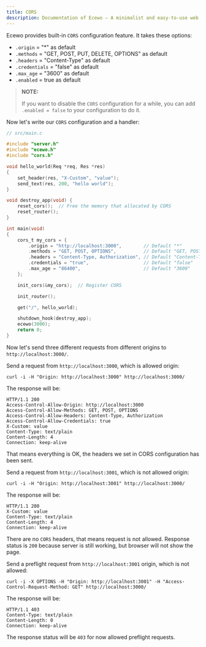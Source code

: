 ```yaml
---
title: CORS
description: Documentation of Ecewo — A minimalist and easy-to-use web framework for C
---
```


Ecewo provides built-in `CORS` configuration feature. It takes these options:

- `.origin` = "*" as default
- `.methods` = "GET, POST, PUT, DELETE, OPTIONS" as default
- `.headers` = "Content-Type" as default
- `.credentials` = "false" as default
- `.max_age` = "3600" as default
- `.enabled` = true as default

> **NOTE:**
>
> If you want to disable the `CORS` configuration for a while, you can add `.enabled = false` to your configuration to do it.

Now let's write our `CORS` configuration and a handler:

```c
// src/main.c

#include "server.h"
#include "ecewo.h"
#include "cors.h"

void hello_world(Req *req, Res *res)
{
    set_header(res, "X-Custom", "value");
    send_text(res, 200, "hello world");
}

void destroy_app(void) {
    reset_cors();  // Free the memory that allocated by CORS
    reset_router();
}

int main(void)
{
    cors_t my_cors = {
        .origin = "http://localhost:3000",        // Default "*"
        .methods = "GET, POST, OPTIONS",          // Default "GET, POST, PUT, DELETE, OPTIONS"
        .headers = "Content-Type, Authorization", // Default "Content-Type"
        .credentials = "true",                    // Default "false"
        .max_age = "86400",                       // Default "3600"
    };

    init_cors(&my_cors);  // Register CORS

    init_router();

    get("/", hello_world);

    shutdown_hook(destroy_app);
    ecewo(3000);
    return 0;
}
```

Now let's send three different requests from different origins to `http://localhost:3000/`.

Send a request from `http://localhost:3000`, which is allowed origin:

```
curl -i -H "Origin: http://localhost:3000" http://localhost:3000/
```

The response will be:
```
HTTP/1.1 200
Access-Control-Allow-Origin: http://localhost:3000       
Access-Control-Allow-Methods: GET, POST, OPTIONS
Access-Control-Allow-Headers: Content-Type, Authorization
Access-Control-Allow-Credentials: true
X-Custom: value
Content-Type: text/plain
Content-Length: 4
Connection: keep-alive
```

That means everything is OK, the headers we set in CORS configuration has been sent.

Send a request from `http://localhost:3001`, which is not allowed origin:

```
curl -i -H "Origin: http://localhost:3001" http://localhost:3000/
```

The response will be:
```
HTTP/1.1 200   
X-Custom: value
Content-Type: text/plain
Content-Length: 4
Connection: keep-alive
```

There are no `CORS` headers, that means request is not allowed. Response status is `200` because server is still working, but browser will not show the page.

Send a preflight request from `http://localhost:3001` origin, which is not allowed:

```
curl -i -X OPTIONS -H "Origin: http://localhost:3001" -H "Access-Control-Request-Method: GET" http://localhost:3000/
```

The response will be:
```
HTTP/1.1 403
Content-Type: text/plain
Content-Length: 0
Connection: keep-alive
```

The response status will be `403` for now allowed preflight requests.
